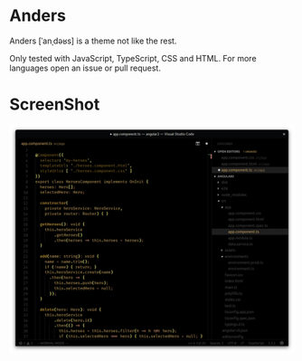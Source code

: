 # Anders
Anders [ˈanˌdəʁs] is a theme not like the rest.

Only tested with JavaScript, TypeScript, CSS and HTML.
For more languages open an issue or pull request. 

# ScreenShot
![ScreenShot](https://raw.githubusercontent.com/fnn/anders-theme/master/preview.png)